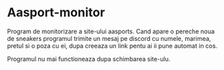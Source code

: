 # Aasport-monitor

Program de monitorizare a site-ului aasports. Cand apare o pereche noua de sneakers programul trimite un mesaj pe discord cu numele, marimea, pretul si o poza cu ei, dupa creeaza un link pentu ai ii pune automat in cos.

Programul nu mai functioneaza dupa schimbarea site-ulu.
